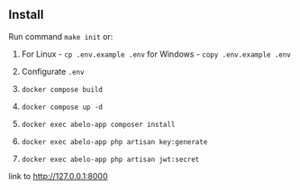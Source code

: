 ## Install

Run command `make init` or:

1. For Linux - `cp .env.example .env` for Windows - `copy .env.example .env`

2. Configurate `.env` 

3. `docker compose build`

4. `docker compose up -d`

5. `docker exec abelo-app composer install`

6. `docker exec abelo-app php artisan key:generate`

7. `docker exec abelo-app php artisan jwt:secret`

link to http://127.0.0.1:8000

